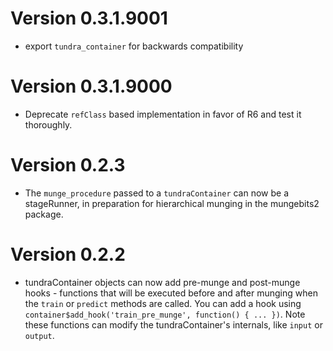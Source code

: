 # Version 0.3.1.9001
 * export `tundra_container` for backwards compatibility

# Version 0.3.1.9000
 * Deprecate `refClass` based implementation in favor of R6 and test it thoroughly.

# Version 0.2.3

 * The `munge_procedure` passed to a `tundraContainer` can now be a stageRunner,
   in preparation for hierarchical munging in the mungebits2 package.

# Version 0.2.2

 * tundraContainer objects can now add pre-munge and post-munge hooks - functions
   that will be executed before and after munging when the `train` or
   `predict` methods are called. You can add a hook using
   `container$add_hook('train_pre_munge', function() { ... })`. Note these functions
   can modify the tundraContainer's internals, like `input` or `output`.
